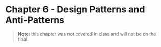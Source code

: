 # Chapter 6 - Design Patterns and Anti-Patterns

> **Note:** this chapter was not covered in class and will not be on the final.